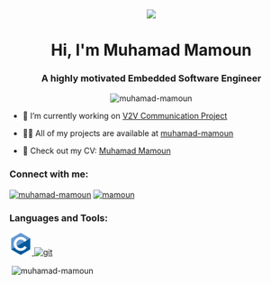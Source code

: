 <div align="center">
<img src="img/hello_github.gif" align="center" style="width: 100" />
</div>  

<h1 align="center">Hi, I'm Muhamad Mamoun</h1>
<h3 align="center">A highly motivated Embedded Software Engineer</h3>

<p align="center"> <img src="https://komarev.com/ghpvc/?username=muhamad-mamoun&label=Profile%20views&color=b40f1e&style=flat" alt="muhamad-mamoun" /> </p>

- 🔭 I’m currently working on [V2V Communication Project](https://github.com/muhamad-mamoun/V2V-project)

- 👨‍💻 All of my projects are available at [muhamad-mamoun](https://github.com/muhamad-mamoun)

- 📄 Check out my CV: [Muhamad Mamoun](https://drive.google.com/file/d/1w386R0ZREspLkwjG_AXoi2b9bnvRLzfv/view?usp=sharing)

<h3 align="left">Connect with me:</h3>
<p align="left">
<a href="https://linkedin.com/in/muhamad-mamoun" target="blank"><img align="center" src="https://raw.githubusercontent.com/rahuldkjain/github-profile-readme-generator/master/src/images/icons/Social/linked-in-alt.svg" alt="muhamad-mamoun" height="30" width="40" /></a>
<a href="https://www.hackerrank.com/mamoun" target="blank"><img align="center" src="https://raw.githubusercontent.com/rahuldkjain/github-profile-readme-generator/master/src/images/icons/Social/hackerrank.svg" alt="mamoun" height="30" width="40" /></a>
</p>

<h3 align="left">Languages and Tools:</h3>
<p align="left"> <a href="https://www.cprogramming.com/" target="_blank" rel="noreferrer"> <img src="https://raw.githubusercontent.com/devicons/devicon/master/icons/c/c-original.svg" alt="c" width="40" height="40"/> </a> <a href="https://git-scm.com/" target="_blank" rel="noreferrer"> <img src="https://www.vectorlogo.zone/logos/git-scm/git-scm-icon.svg" alt="git" width="40" height="40"/> </a> </p>

<p>&nbsp;<img align="center" src="https://github-readme-stats.vercel.app/api?username=muhamad-mamoun&show_icons=true&theme=dark&locale=en" alt="muhamad-mamoun" /></p>
